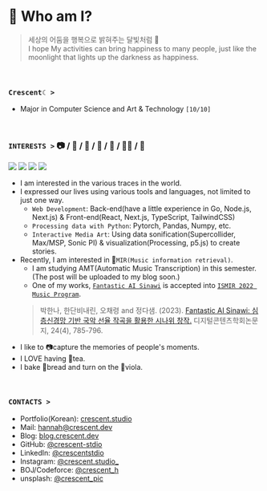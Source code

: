 # 🌙 Who am I?
> 세상의 어둠을 행복으로 밝혀주는 달빛처럼 🌃 <br/>
> I hope My activities can bring happiness to many people, just like the moonlight that lights up the darkness as happiness.

<br />

### `Crescent☾ >`
- Major in Computer Science and Art & Technology `[10/10]`

<br />

### **`INTERESTS >`** 📷 / 🥐 / 🎻 / 🔮 / 🎯 / 👩‍💻 / 🌌

<img src="https://img.shields.io/badge/PyTorch-%23EE4C2C.svg?style=for-the-badge&logo=PyTorch&logoColor=white"> <img src="https://img.shields.io/badge/Go-00ADD8?style=for-the-badge&logo=Go&logoColor=white"> <img src="https://img.shields.io/badge/React-20232A?style=for-the-badge&logo=react&logoColor=61DAFB"> <img src="https://img.shields.io/badge/Adobe%20Lightroom-31A8FF?style=for-the-badge&logo=Adobe%20Lightroom&logoColor=black"> 


- I am interested in the various traces in the world.
- I expressed our lives using various tools and languages, not limited to just one way.
  - `Web Development`: Back-end(have a little experience in Go, Node.js, Next.js) & Front-end(React, Next.js, TypeScript, TailwindCSS)
  - `Processing data with Python`: Pytorch, Pandas, Numpy, etc.
  - `Interactive Media Art`: Using data sonification(Supercollider, Max/MSP, Sonic PI) & visualization(Processing, p5.js) to create stories.
- Recently, I am interested in 🎼`MIR(Music information retrieval)`.
  - I am studying AMT(Automatic Music Transcription) in this semester. (The post will be uploaded to my blog soon.)
  - One of my works, [`Fantastic AI Sinawi`](https://www.youtube.com/watch?v=JQMfEKEXb0s) is accepted into [`ISMIR 2022 Music Program`](https://ismir2022program.ismir.net/music_347.html).
  > 박한나, 한단비내린, 오채령 and 정다샘. (2023). [Fantastic AI Sinawi: 심층신경망 기반 국악 선율 작곡을 활용한 시나위 창작.](https://www.kci.go.kr/kciportal/ci/sereArticleSearch/ciSereArtiView.kci?sereArticleSearchBean.artiId=ART002952465) 디지털콘텐츠학회논문지, 24(4), 785-796.
<!-- - I am also interested in `SaaS(Software as a Service)`.  -->
- I like to 📷capture the memories of people's moments.
- I LOVE having 🍵tea. 
- I bake 🥐bread and turn on the 🎻viola.

<br />

### **`CONTACTS >`**

- Portfolio(Korean): [crescent.studio](https://www.crescent.studio/)
- Mail: hannah@crescent.dev
- Blog: [blog.crescent.dev](https://blog.crescent.dev/)
- GitHub: [@crescent-stdio](https://github.com/crescent-stdio)
- LinkedIn: [@crescentstdio](https://www.linkedin.com/in/crescentstdio/)
- Instagram: [@crescent.studio\_](https://www.instagram.com/crescent.studio_/)
- BOJ/Codeforce: [@crescent_h](https://www.acmicpc.net/user/crescent_h)
- unsplash: [@crescent_pic](https://unsplash.com/@crescent_pic)
